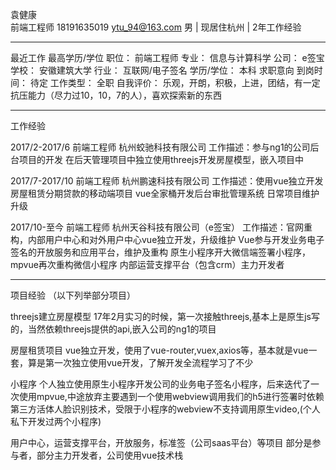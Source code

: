 
 袁健康	
 前端工程师
 18191635019
 ytu_94@163.com
 男 | 现居住杭州 | 2年工作经验

-------

最近工作	最高学历/学位
职位：	前端工程师	专业：	信息与计算科学
公司：	e签宝	学校：	安徽建筑大学
行业：	互联网/电子签名	学历/学位： 本科
求职意向
到岗时间：   待定	工作类型： 全职
自我评价： 乐观，开朗，积极，上进，团结，有一定抗压能力（尽力过10，10，7的人），喜欢探索新的东西

------------

工作经验

2017/2-2017/6	前端工程师
杭州蛟驰科技有限公司
工作描述：参与ng1的公司后台项目的开发
在后天管理项目中独立使用threejs开发房屋模型，嵌入项目中

2017/7-2017/10	前端工程师
杭州鹏速科技有限公司
工作描述：使用vue独立开发房屋租赁分期贷款的移动端项目
vue全家桶开发后台审批管理系统
日常项目维护升级

2017/10-至今	前端工程师
杭州天谷科技有限公司（e签宝）
工作描述：官网重构，内部用户中心和对外用户中心vue独立开发，升级维护
Vue参与开发业务电子签名的开放服务和应用平台，维护及重构
原生小程序开大微信端签署小程序，mpvue再次重构微信小程序
内部运营支撑平台（包含crm）主力开发者

----------

项目经验 （以下列举部分项目）

threejs建立房屋模型
17年2月实习的时候，第一次接触threejs,基本上是原生js写的，当然依赖threejs提供的api,嵌入公司的ng1的项目

房屋租赁项目
vue独立开发，使用了vue-router,vuex,axios等，基本就是vue一套，算是第一次独立使用vue开发，了解开发全流程学习了不少

小程序
个人独立使用原生小程序开发公司的业务电子签名小程序，后来迭代了一次使用mpvue,中途放弃主要遇到一个使用webview调用我们的h5进行签署时依赖第三方活体人脸识别技术，受限于小程序的webview不支持调用原生video,(个人私下开发过两个小程序)

用户中心，运营支撑平台，开放服务，标准签（公司saas平台）等项目
部分是参与者，部分主力开发者，公司使用vue技术栈





